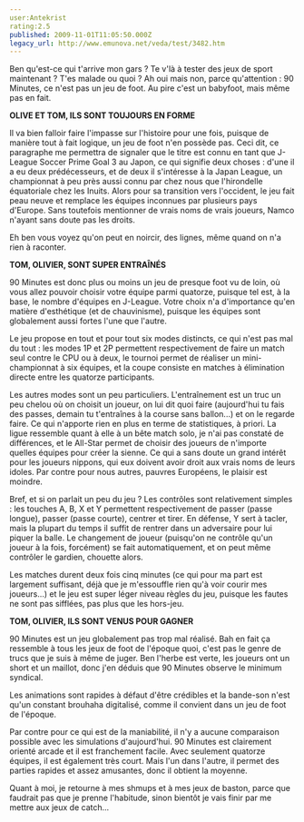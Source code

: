 ```yaml
---
user:Antekrist
rating:2.5
published: 2009-11-01T11:05:50.000Z
legacy_url: http://www.emunova.net/veda/test/3482.htm
---
```

Ben qu'est-ce qui t'arrive mon gars ? Te v'là à tester des jeux de sport maintenant ? T'es malade ou quoi ? Ah oui mais non, parce qu'attention : 90 Minutes, ce n'est pas un jeu de foot. Au pire c'est un babyfoot, mais même pas en fait.  

  

**OLIVE ET TOM, ILS SONT TOUJOURS EN FORME**  

Il va bien falloir faire l'impasse sur l'histoire pour une fois, puisque de manière tout à fait logique, un jeu de foot n'en possède pas. Ceci dit, ce paragraphe me permettra de signaler que le titre est connu en tant que J-League Soccer Prime Goal 3 au Japon, ce qui signifie deux choses : d'une il a eu deux prédécesseurs, et de deux il s'intéresse à la Japan League, un championnat à peu près aussi connu par chez nous que l'hirondelle équatoriale chez les Inuits. Alors pour sa transition vers l'occident, le jeu fait peau neuve et remplace les équipes inconnues par plusieurs pays d'Europe. Sans toutefois mentionner de vrais noms de vrais joueurs, Namco n'ayant sans doute pas les droits.  

Eh ben vous voyez qu'on peut en noircir, des lignes, même quand on n'a rien à raconter.  

  

**TOM, OLIVIER, SONT SUPER ENTRAÎNÉS**  

90 Minutes est donc plus ou moins un jeu de presque foot vu de loin, où vous allez pouvoir choisir votre équipe parmi quatorze, puisque tel est, à la base, le nombre d'équipes en J-League. Votre choix n'a d'importance qu'en matière d'esthétique (et de chauvinisme), puisque les équipes sont globalement aussi fortes l'une que l'autre.  

Le jeu propose en tout et pour tout six modes distincts, ce qui n'est pas mal du tout : les modes 1P et 2P permettent respectivement de faire un match seul contre le CPU ou à deux, le tournoi permet de réaliser un mini-championnat à six équipes, et la coupe consiste en matches à élimination directe entre les quatorze participants.  

Les autres modes sont un peu particuliers. L'entraînement est un truc un peu chelou où on choisit un joueur, on lui dit quoi faire (aujourd'hui tu fais des passes, demain tu t'entraînes à la course sans ballon...) et on le regarde faire. Ce qui n'apporte rien en plus en terme de statistiques, à priori. La ligue ressemble quant à elle à un bête match solo, je n'ai pas constaté de différences, et le All-Star permet de choisir des joueurs de n'importe quelles équipes pour créer la sienne. Ce qui a sans doute un grand intérêt pour les joueurs nippons, qui eux doivent avoir droit aux vrais noms de leurs idoles. Par contre pour nous autres, pauvres Européens, le plaisir est moindre.  

Bref, et si on parlait un peu du jeu ? Les contrôles sont relativement simples : les touches A, B, X et Y permettent respectivement de passer (passe longue), passer (passe courte), centrer et tirer. En défense, Y sert à tacler, mais la plupart du temps il suffit de rentrer dans un adversaire pour lui piquer la balle. Le changement de joueur (puisqu'on ne contrôle qu'un joueur à la fois, forcément) se fait automatiquement, et on peut même contrôler le gardien, chouette alors.  

Les matches durent deux fois cinq minutes (ce qui pour ma part est largement suffisant, déjà que je m'essouffle rien qu'à voir courir mes joueurs...) et le jeu est super léger niveau règles du jeu, puisque les fautes ne sont pas sifflées, pas plus que les hors-jeu.  

  

**TOM, OLIVIER, ILS SONT VENUS POUR GAGNER**  

90 Minutes est un jeu globalement pas trop mal réalisé. Bah en fait ça ressemble à tous les jeux de foot de l'époque quoi, c'est pas le genre de trucs que je suis à même de juger. Ben l'herbe est verte, les joueurs ont un short et un maillot, donc j'en déduis que 90 Minutes observe le minimum syndical.  

Les animations sont rapides à défaut d'être crédibles et la bande-son n'est qu'un constant brouhaha digitalisé, comme il convient dans un jeu de foot de l'époque.  

Par contre pour ce qui est de la maniabilité, il n'y a aucune comparaison possible avec les simulations d'aujourd'hui. 90 Minutes est clairement orienté arcade et il est franchement facile. Avec seulement quatorze équipes, il est également très court. Mais l'un dans l'autre, il permet des parties rapides et assez amusantes, donc il obtient la moyenne.  

Quant à moi, je retourne à mes shmups et à mes jeux de baston, parce que faudrait pas que je prenne l'habitude, sinon bientôt je vais finir par me mettre aux jeux de catch...